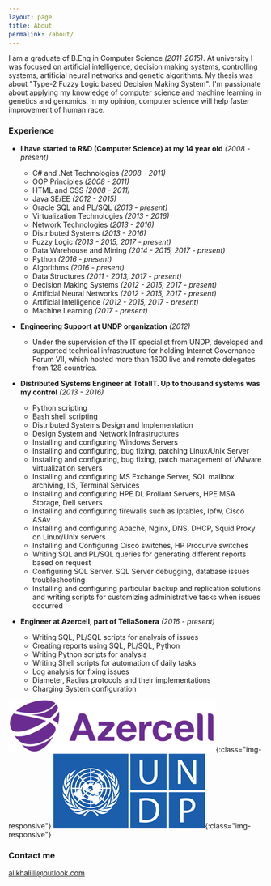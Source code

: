 ```yaml
---
layout: page
title: About
permalink: /about/
---
```


I am a graduate of B.Eng in Computer Science _(2011-2015)_. At university I was focused on artificial intelligence, decision making systems, controlling systems, artificial neural networks and genetic algorithms. My thesis was about "Type-2 Fuzzy Logic based Decision Making System".
I'm passionate about applying my knowledge of computer science and machine learning in genetics and genomics.
In my opinion, computer science will help faster improvement of human race.

### Experience

* **I have started to R&D (Computer Science) at my 14 year old** _(2008 - present)_
  - C# and .Net Technologies _(2008 - 2011)_
  - OOP Principles _(2008 - 2011)_
  - HTML and CSS _(2008 - 2011)_
  - Java SE/EE _(2012 - 2015)_
  - Oracle SQL and PL/SQL _(2013 - present)_
  - Virtualization Technologies _(2013 - 2016)_
  - Network Technologies _(2013 - 2016)_
  - Distributed Systems _(2013 - 2016)_
  - Fuzzy Logic _(2013 - 2015, 2017 - present)_
  - Data Warehouse and Mining _(2014 - 2015, 2017 - present)_
  - Python _(2016 - present)_
  - Algorithms _(2016 - present)_
  - Data Structures _(2011 - 2013, 2017 - present)_
  - Decision Making Systems _(2012 - 2015, 2017 - present)_
  - Artificial Neural Networks _(2012 - 2015, 2017 - present)_
  - Artificial Intelligence _(2012 - 2015, 2017 - present)_
  - Machine Learning _(2017 - present)_

* **Engineering Support at UNDP organization** _(2012)_
  - Under the supervision of the IT specialist from UNDP, developed and supported technical infrastructure for holding Internet
      Governance Forum VII, which hosted more than 1600 live and remote delegates from 128 countries.
      
* **Distributed Systems Engineer at TotalIT. Up to thousand systems was my control** _(2013 - 2016)_
  - Python scripting
  - Bash shell scripting
  - Distributed Systems Design and Implementation
  - Design System and Network Infrastructures
  - Installing and configuring Windows Servers
  - Installing and configuring, bug fixing, patching Linux/Unix Server
  - Installing and configuring, bug fixing, patch management of VMware virtualization servers
  - Installing and configuring MS Exchange Server, SQL mailbox archiving, IIS, Terminal Services
  - Installing and configuring HPE DL Proliant Servers, HPE MSA Storage, Dell servers
  - Installing and configuring firewalls such as Iptables, Ipfw, Cisco ASAv
  - Installing and configuring Apache, Nginx, DNS, DHCP, Squid Proxy on Linux/Unix servers
  - Installing and Configuring Cisco switches, HP Procurve switches
  - Writing SQL and PL/SQL queries for generating different reports based on request 
  - Configuring SQL Server. SQL Server debugging, database issues troubleshooting
  - Installing and configuring particular backup and replication solutions and writing scripts for
  customizing administrative tasks when issues occurred

* **Engineer at Azercell, part of TeliaSonera** _(2016 - present)_
  - Writing SQL, PL/SQL scripts for analysis of issues
  - Creating reports using SQL, PL/SQL, Python
  - Writing Python scripts for analysis
  - Writing Shell scripts for automation of daily tasks
  - Log analysis for fixing issues
  - Diameter, Radius protocols and their implementations
  - Charging System configuration

![Azercell](/assets/azercell.png){:class="img-responsive"}
![UNDP](/assets/undp.png){:class="img-responsive"}

### Contact me

[alikhalilli@outlook.com](mailto:alikhalilli@outlook.com)
